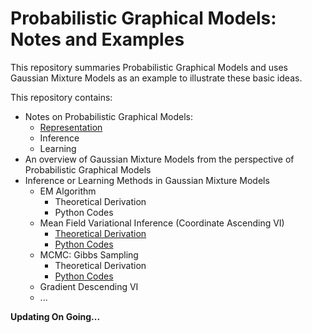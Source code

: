 # Probabilistic Graphical Models: Notes and Examples

This repository summaries Probabilistic Graphical Models and uses Gaussian Mixture Models as an example to illustrate these basic ideas.


This repository contains:

- Notes on Probabilistic Graphical Models: 
  - [Representation](https://github.com/hejj16/Probabilistic-Graphical-Models_Notes-and-Examples/blob/main/PGM-Notes/PGM-Representation-notes.pdf)
  - Inference
  - Learning
- An overview of Gaussian Mixture Models from the perspective of Probabilistic Graphical Models
- Inference or Learning Methods in Gaussian Mixture Models
  - EM Algorithm
    - Theoretical Derivation
    - Python Codes
  - Mean Field Variational Inference (Coordinate Ascending VI)
    - [Theoretical Derivation](https://github.com/hejj16/Probabilistic-Graphical-Models_Notes-and-Examples/blob/main/Theoretical_Derivation/GMM_MFVI.pdf)
    - [Python Codes](https://github.com/hejj16/Probabilistic-Graphical-Models_Notes-and-Examples/blob/main/Codes/GMM_MFVI.py)
  - MCMC: Gibbs Sampling
    - Theoretical Derivation
    - [Python Codes](https://github.com/hejj16/Probabilistic-Graphical-Models_Notes-and-Examples/blob/main/Codes/GMM_GibbsSampling.py)
  - Gradient Descending VI
  - ...
  
  
  
    

**Updating On Going...**
